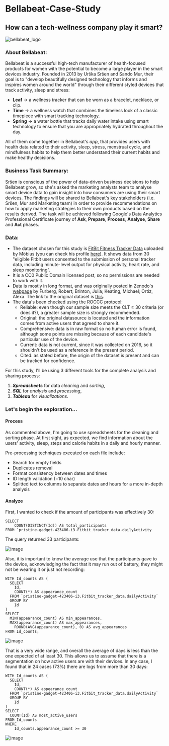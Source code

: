 # Bellabeat-Case-Study
## How can a tech-wellness company play it smart?

![bellabeat_logo](https://encrypted-tbn0.gstatic.com/images?q=tbn:ANd9GcTdw-ISja4k09NZu5Mn19WPYIis_oMk0G2suQ&s)

### About Bellabeat:
Bellabeat is a successful high-tech manufacturer of health-focused products for women with the potential to become a large player in the smart devices industry. Founded in 2013 by Urška Sršen and Sando Mur, their goal is to "develop beautifully designed technology that informs and inspires women around the world" through their different styled devices that track activity, sleep and stress:

- **Leaf** -> a wellness tracker that can be worn as a bracelet, necklace, or clip.
- **Time** -> a wellness watch that combines the timeless look of a classic timepiece with smart tracking technology.
- **Spring** -> a water bottle that tracks daily water intake using smart technology to ensure that you are appropriately hydrated throughout the day.

All of them come together in Bellabeat's *app*, that provides users with health data related to their activity, sleep, stress, menstrual cycle, and mindfulness habits to help them better understand their current habits and make healthy decisions.

### Business Task Summary:

Sršen is conscious of the power of data-driven business decisions to help Bellabeat grow, so she's asked the marketing analysts team to analyse smart device data to gain insight into how consumers are using their smart devices. The findings will be shared to Bellabeat's key stakeholders (i.e. Sršen, Mur and Marketing team) in order to provide recommendations on how to apply marketing strategies to their own products based on the results derived.
The task will be achieved following Google's Data Analytics Professional Certificate journey of **Ask**, **Prepare**, **Process**, **Analyse**, **Share** and **Act** phases.

### Data:

- The dataset chosen for this study is [FitBit Fitness Tracker Data](https://www.kaggle.com/datasets/arashnic/fitbit/data) uploaded by Möbius (you can check his profile [here](https://www.kaggle.com/arashnic)). It shows data from 30 "eligible Fitbit users consented to the submission of personal tracker data, including minute-level output for physical activity, heart rate, and sleep monitoring".
- It is a CC0 Public Domain licensed post, so no permissions are needed to work with it.
- Data is mostly in long format, and was originally posted in Zenodo's [webpage](https://zenodo.org/) by Furberg, Robert; Brinton, Julia; Keating, Michael; Ortiz, Alexa. The link to the original dataset is [this](https://zenodo.org/record/53894#.YMoUpnVKiP9).
- The data's been checked using the ROCCC protocol:
  - Reliable: even though our sample size meets the CLT ≥ 30 criteria (or does it?), a greater sample size is strongly recommended.
  - Original: the original datasource is located and the information comes from active users that agreed to share it.
  - Comprehensive: data is in raw format so no human error is found, although some points are missing because of each candidate's particular use of the device. 
  - Current: data is not current, since it was collected on 2016, so it shouldn't be used as a reference in the present period.
  - Cited: as stated before, the origin of the dataset is present and can be tracked for confidence.

For this study, I'll be using 3 different tools for the complete analysis and sharing process:

1. **_Spreadsheets_** for data _cleaning_ and _sorting_,
2. **_SQL_** for _analysis_ and _processing_,
3. **_Tableau_** for _visualizations_.

### Let's begin the exploration...

#### Process

As commented above, I'm going to use spreadsheets for the cleaning and sorting phase. At first sight, as expected, we find information about the users' activity, sleep, steps and calorie habits in a daily and hourly manner.

Pre-processing techniques executed on each file include:

- Search for empty fields
- Duplicates removal
- Format consistency between dates and times
- ID length validation (=10 char)
- Splitted text to columns to separate dates and hours for a more in-depth analysis


#### Analyze

First, I wanted to check if the amount of participants was effectively 30:
```
SELECT
	COUNT(DISTINCT(Id)) AS total_participants
FROM `pristine-gadget-423406-i3.Fitbit_tracker_data.dailyActivity
`````
The query returned 33 participants:

![image](https://github.com/user-attachments/assets/79934d32-c77c-485e-a5a0-47697f03e0c8)

Also, it is important to know the average use that the participants gave to the device, acknowledging the fact that it may run out of battery, they might not be wearing it or just not recording:
```
WITH Id_counts AS (
  SELECT
    Id,
    COUNT(*) AS appearance_count
  FROM `pristine-gadget-423406-i3.Fitbit_tracker_data.dailyActivity`
  GROUP BY
	Id
)
SELECT
  MIN(appearance_count) AS min_appearances,
  MAX(appearance_count) AS max_appearances,
	ROUND(AVG(appearance_count), 0) AS avg_appearances
FROM Id_counts;
```
![image](https://github.com/user-attachments/assets/48f73b1e-4f55-4cce-b396-39cc01571ae5)

That is a very wide range, and overall the average of days is less than the one expected of at least 30. This allows us to assume that there is a segmentation on how active users are with their devices. In any case, I found that in 24 cases (73%) there are logs from more than 30 days:
```
WITH Id_counts AS (
  SELECT
    Id,
    COUNT(*) AS appearance_count
  FROM `pristine-gadget-423406-i3.Fitbit_tracker_data.dailyActivity`
  GROUP BY
	Id
)
SELECT
  COUNT(Id) AS most_active_users
FROM Id_counts
WHERE
	Id_counts.appearance_count >= 30
```
![image](https://github.com/user-attachments/assets/10e54ffc-f734-47b4-9969-f58eea426fda)
